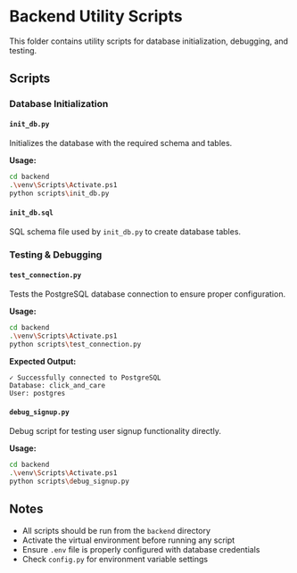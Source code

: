 # Backend Utility Scripts

This folder contains utility scripts for database initialization, debugging, and testing.

## Scripts

### Database Initialization

#### `init_db.py`
Initializes the database with the required schema and tables.

**Usage:**
```bash
cd backend
.\venv\Scripts\Activate.ps1
python scripts\init_db.py
```

#### `init_db.sql`
SQL schema file used by `init_db.py` to create database tables.

### Testing & Debugging

#### `test_connection.py`
Tests the PostgreSQL database connection to ensure proper configuration.

**Usage:**
```bash
cd backend
.\venv\Scripts\Activate.ps1
python scripts\test_connection.py
```

**Expected Output:**
```
✓ Successfully connected to PostgreSQL
Database: click_and_care
User: postgres
```

#### `debug_signup.py`
Debug script for testing user signup functionality directly.

**Usage:**
```bash
cd backend
.\venv\Scripts\Activate.ps1
python scripts\debug_signup.py
```

## Notes

- All scripts should be run from the `backend` directory
- Activate the virtual environment before running any script
- Ensure `.env` file is properly configured with database credentials
- Check `config.py` for environment variable settings
